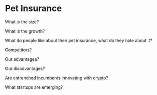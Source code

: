 # Pet Insurance

What is the size?

What is the growth?

What do people like about their pet insurance, what do they hate about it?

Competitors?

Our advantages?

Our disadvantages?

Are entrenched incumbents innovating with crypto?

What startups are emerging?

